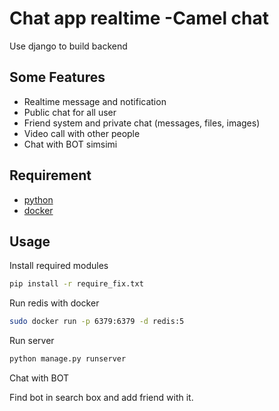 # Chat app realtime -Camel chat

Use django to build backend

## Some Features

- Realtime message and notification
- Public chat for all user
- Friend system and private chat (messages, files, images)
- Video call with other people
- Chat with BOT simsimi

## Requirement

- [python](https://www.python.org)
- [docker](https://www.docker.com)

## Usage

Install required modules
```sh
pip install -r require_fix.txt
```
Run redis with docker
```sh
sudo docker run -p 6379:6379 -d redis:5
```
Run server
```sh
python manage.py runserver
```

Chat with BOT

Find bot in search box and add friend with it.
